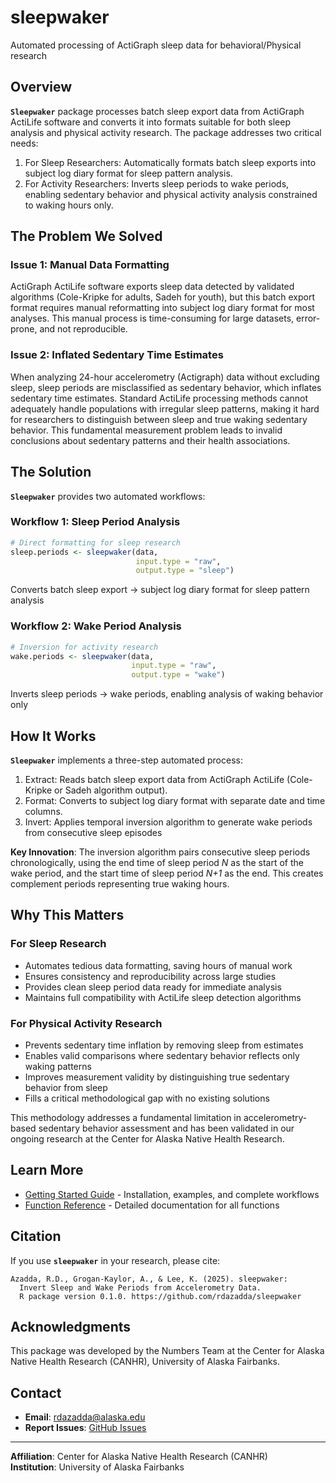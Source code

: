 
# sleepwaker

Automated processing of ActiGraph sleep data for behavioral/Physical
research

## Overview

**`Sleepwaker`** package processes batch sleep export data from
ActiGraph ActiLife software and converts it into formats suitable for
both sleep analysis and physical activity research. The package
addresses two critical needs:

1.  For Sleep Researchers: Automatically formats batch sleep exports
    into subject log diary format for sleep pattern analysis.
2.  For Activity Researchers: Inverts sleep periods to wake periods,
    enabling sedentary behavior and physical activity analysis
    constrained to waking hours only.

## The Problem We Solved

### Issue 1: Manual Data Formatting

ActiGraph ActiLife software exports sleep data detected by validated
algorithms (Cole-Kripke for adults, Sadeh for youth), but this batch
export format requires manual reformatting into subject log diary format
for most analyses. This manual process is time-consuming for large
datasets, error-prone, and not reproducible.

### Issue 2: Inflated Sedentary Time Estimates

When analyzing 24-hour accelerometry (Actigraph) data without excluding
sleep, sleep periods are misclassified as sedentary behavior, which
inflates sedentary time estimates. Standard ActiLife processing methods
cannot adequately handle populations with irregular sleep patterns,
making it hard for researchers to distinguish between sleep and true
waking sedentary behavior. This fundamental measurement problem leads to
invalid conclusions about sedentary patterns and their health
associations.

## The Solution

**`Sleepwaker`** provides two automated workflows:

### Workflow 1: Sleep Period Analysis

``` r
# Direct formatting for sleep research
sleep.periods <- sleepwaker(data, 
                            input.type = "raw", 
                            output.type = "sleep")
```

Converts batch sleep export → subject log diary format for sleep pattern
analysis

### Workflow 2: Wake Period Analysis

``` r
# Inversion for activity research
wake.periods <- sleepwaker(data, 
                           input.type = "raw", 
                           output.type = "wake")
```

Inverts sleep periods → wake periods, enabling analysis of waking
behavior only

## How It Works

**`Sleepwaker`** implements a three-step automated process:

1.  Extract: Reads batch sleep export data from ActiGraph ActiLife
    (Cole-Kripke or Sadeh algorithm output).
2.  Format: Converts to subject log diary format with separate date and
    time columns.
3.  Invert: Applies temporal inversion algorithm to generate wake
    periods from consecutive sleep episodes

**Key Innovation**: The inversion algorithm pairs consecutive sleep
periods chronologically, using the end time of sleep period *N* as the
start of the wake period, and the start time of sleep period *N+1* as
the end. This creates complement periods representing true waking hours.

## Why This Matters

### For Sleep Research

- Automates tedious data formatting, saving hours of manual work
- Ensures consistency and reproducibility across large studies
- Provides clean sleep period data ready for immediate analysis
- Maintains full compatibility with ActiLife sleep detection algorithms

### For Physical Activity Research

- Prevents sedentary time inflation by removing sleep from estimates
- Enables valid comparisons where sedentary behavior reflects only
  waking patterns
- Improves measurement validity by distinguishing true sedentary
  behavior from sleep
- Fills a critical methodological gap with no existing solutions

This methodology addresses a fundamental limitation in
accelerometry-based sedentary behavior assessment and has been validated
in our ongoing research at the Center for Alaska Native Health Research.

## Learn More

- [Getting Started
  Guide](https://rdazadda.github.io/sleepwaker/articles/getting-started.html) -
  Installation, examples, and complete workflows
- [Function
  Reference](https://rdazadda.github.io/sleepwaker/reference/index.html) -
  Detailed documentation for all functions

## Citation

If you use **`sleepwaker`** in your research, please cite:

    Azadda, R.D., Grogan-Kaylor, A., & Lee, K. (2025). sleepwaker: 
      Invert Sleep and Wake Periods from Accelerometry Data. 
      R package version 0.1.0. https://github.com/rdazadda/sleepwaker

## Acknowledgments

This package was developed by the Numbers Team at the Center for Alaska
Native Health Research (CANHR), University of Alaska Fairbanks.

## Contact

- **Email**: <rdazadda@alaska.edu>
- **Report Issues**: [GitHub
  Issues](https://github.com/rdazadda/sleepwaker/issues)

------------------------------------------------------------------------

**Affiliation**: Center for Alaska Native Health Research (CANHR)  
**Institution**: University of Alaska Fairbanks

